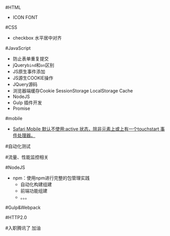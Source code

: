#HTML
+ ICON FONT

#CSS
+ checkbox 水平居中对齐


#JavaScript
+ 防止表单重复提交
+ jQuery`bind`和`on`区别
+ JS原生事件添加
+ JS源生COOKIE操作
+ JQuery源码
+ 浏览器端缓存Cookie SessionStorage LocalStorage Cache
+ NodeJS
+ Gulp 插件开发
+ Promise


#mobile
+ [Safari Mobile 默认不使用:active 状态，除非元素上或<body>上有一个touchstart 事件处理器。](http://www.zhuowenli.com/diary/frontend-mobile-bug-notes.html)

#自动化测试

#流量、性能监控相关

#NodeJS
+ npm：使用npm进行完整的包管理实践
    * 自动化构建组建
    * 前端功能组建
    * 。。。

#Gulp&Webpack

#HTTP2.0

#入职腾讯了  加油
